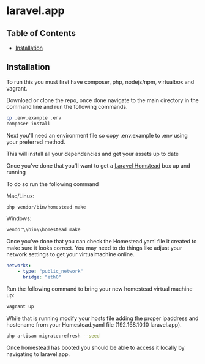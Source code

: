 # laravel.app

## Table of Contents
* [Installation](#installation)

## Installation
To run this you must first have composer, php, nodejs/npm, virtualbox and vagrant.

Download or clone the repo, once done navigate to the main directory in the command line and run the following commands.
```bash
cp .env.example .env
composer install
```

Next you'll need an environment file so copy .env.example to .env using your preferred method.

This will install all your dependencies and get your assets up to date

Once you've done that you'll want to get a [Laravel Homstead](https://laravel.com/docs/5.4/homestead#per-project-installation) box up and running

To do so run the following command

Mac/Linux:
```bash
php vendor/bin/homestead make
```

Windows:
```bash
vendor\\bin\\homestead make
```

Once you've done that you can check the Homestead.yaml file it created to make sure it looks correct.
You may need to do things like adjust your network settings to get your virtualmachine online.
```yaml
networks:
    - type: "public_network"
      bridge: "eth0"
```
Run the following command to bring your new homestead virtual machine up:
```bash
vagrant up
```

While that is running modify your hosts file adding the proper ipaddress and hostename from your 
Homestead.yaml file (192.168.10.10 laravel.app).

```bash
php artisan migrate:refresh --seed
```

Once homestead has booted you should be able to access it locally by navigating to laravel.app.